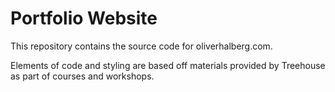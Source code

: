 # Portfolio Website

This repository contains the source code for oliverhalberg.com. 

Elements of code and styling are based off materials provided by Treehouse as part of courses and workshops.